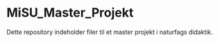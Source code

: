 # MiSU_Master_Projekt
Dette repository indeholder filer til et master projekt i naturfags didaktik. 
